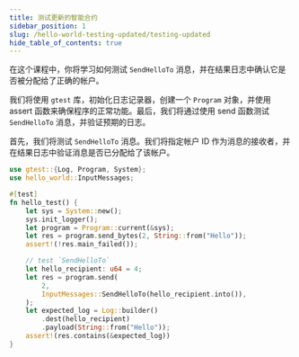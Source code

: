 ```yaml
---
title: 测试更新的智能合约
sidebar_position: 1
slug: /hello-world-testing-updated/testing-updated
hide_table_of_contents: true
---
```


在这个课程中，你将学习如何测试 `SendHelloTo` 消息，并在结果日志中确认它是否被分配给了正确的帐户。

我们将使用 `gtest` 库，初始化日志记录器，创建一个 `Program` 对象，并使用 assert 函数来确保程序的正常功能。最后，我们将通过使用 send 函数测试 `SendHelloTo` 消息，并验证预期的日志。

首先，我们将测试 `SendHelloTo` 消息。我们将指定帐户 ID 作为消息的接收者，并在结果日志中验证消息是否已分配给了该帐户。

```rust title="tests/hello_world_test.rs"
use gtest::{Log, Program, System};
use hello_world::InputMessages;

#[test]
fn hello_test() {
    let sys = System::new();
    sys.init_logger();
    let program = Program::current(&sys);
    let res = program.send_bytes(2, String::from("Hello"));
    assert!(!res.main_failed());

    // test `SendHelloTo`
    let hello_recipient: u64 = 4;
    let res = program.send(
        2,
        InputMessages::SendHelloTo(hello_recipient.into()),
    );
    let expected_log = Log::builder()
        .dest(hello_recipient)
        .payload(String::from("Hello"));
    assert!(res.contains(&expected_log))
}
```
